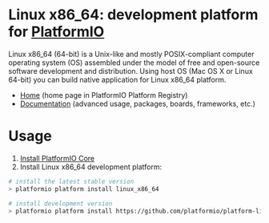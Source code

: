 # Linux x86_64: development platform for [PlatformIO](http://platformio.org)

Linux x86_64 (64-bit) is a Unix-like and mostly POSIX-compliant computer operating system (OS) assembled under the model of free and open-source software development and distribution. Using host OS (Mac OS X or Linux 64-bit) you can build native application for Linux x86_64 platform.

* [Home](http://platformio.org/platforms/linux_x86_64) (home page in PlatformIO Platform Registry)
* [Documentation](http://docs.platformio.org/page/platforms/linux_x86_64.html) (advanced usage, packages, boards, frameworks, etc.)

# Usage

1. [Install PlatformIO Core](http://docs.platformio.org/page/core.html)
2. Install Linux x86_64 development platform:
```bash
# install the latest stable version
> platformio platform install linux_x86_64

# install development version
> platformio platform install https://github.com/platformio/platform-linux_x86_64.git
```
